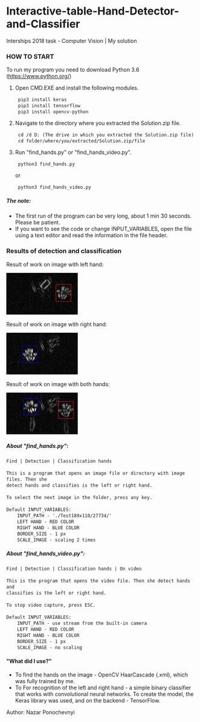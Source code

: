 # Interactive-table-Hand-Detector-and-Classifier
Interships 2018 task - Computer Vision | My solution

### HOW TO START

To run my program you need to download Python 3.6
(https://www.python.org/)

1. Open CMD.EXE and install the following modules.

        pip3 install keras
        pip3 install tensorflow
        pip3 install opencv-python
2. Navigate to the directory where you extracted the Solution.zip file.

        cd /d D: (The drive in which you extracted the Solution.zip file)
        cd folder/where/you/extracted/Solution.zip/file
3. Run "find_hands.py" or "find_hands_video.py".

        python3 find_hands.py
      or

        python3 find_hands_video.py

##### The note:
* The first run of the program can be very long, about 1 min 30 seconds. Please be patient.
* If you want to see the code or change INPUT_VARIABLES, open the file using a text editor and read the information in the file header.

### Results of detection and classification

Result of work on image with left hand:

![Result of work on image with left hand](https://github.com/NazarPonochevnyi/Interactive-table-Hand-Detector-and-Classifier/blob/master/z_results/test_left.jpg)

Result of work on image with right hand:

![Result of work on image with right hand](https://github.com/NazarPonochevnyi/Interactive-table-Hand-Detector-and-Classifier/blob/master/z_results/test_right.jpg)

Result of work on image with both hands:

![Result of work on image with both hands](https://github.com/NazarPonochevnyi/Interactive-table-Hand-Detector-and-Classifier/blob/master/z_results/test_both.jpg)

##### About "find_hands.py":
    Find | Detection | Classification hands

    This is a program that opens an image file or directory with image files. Then she
    detect hands and classifies is the left or right hand.
    
    To select the next image in the folder, press any key.

    Default INPUT_VARIABLES:
        INPUT_PATH - './Test189x110/27734/'
        LEFT HAND - RED COLOR
        RIGHT HAND - BLUE COLOR
        BORDER_SIZE - 1 px
        SCALE_IMAGE - scaling 2 times

##### About "find_hands_video.py":
    Find | Detection | Classification hands | On video

    This is the program that opens the video file. Then she detect hands and
    classifies is the left or right hand.
    
    To stop video capture, press ESC.

    Default INPUT_VARIABLES:
        INPUT_PATH - use stream from the built-in camera
        LEFT HAND - RED COLOR
        RIGHT HAND - BLUE COLOR
        BORDER_SIZE - 1 px
        SCALE_IMAGE - no scaling

#### "What did I use?"
* To find the hands on the image - OpenCV HaarCascade (.xml), which was fully trained by me.
* To For recognition of the left and right hand - a simple binary classifier that works with convolutional neural networks. To create the model, the Keras library was used, and on the backend - TensorFlow.

Author: Nazar Ponochevnyi

